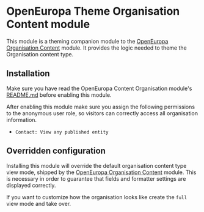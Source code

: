 # OpenEuropa Theme Organisation Content module

This module is a theming companion module to the [OpenEuropa Organisation Content](https://github.com/openeuropa/oe_content/blob/EPIC-Organisation/modules/oe_content_organisation) module.
It provides the logic needed to theme the Organisation content type.

## Installation

Make sure you have read the OpenEuropa Content Organisation module's [README.md](https://github.com/openeuropa/oe_content/blob/EPIC-Organisation/modules/oe_content_organisation/README.md)
before enabling this module.

After enabling this module make sure you assign the following permissions to the anonymous user role, so visitors can
correctly access all organisation information.

- `Contact: View any published entity`

## Overridden configuration

Installing this module will override the default organisation content type view mode, shipped by the
[OpenEuropa Organisation Content](https://github.com/openeuropa/oe_content/blob/EPIC-Organisation/modules/oe_content_organisation)
module. This is necessary in order to guarantee that fields and formatter settings are displayed correctly.

If you want to customize how the organisation looks like create the `full` view mode and take over.
